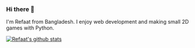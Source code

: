 ### Hi there 👋

I'm Refaat from Bangladesh. I enjoy web development and making small 2D games with Python.

[![Refaat's github stats](https://github-readme-stats.vercel.app/api?username=refaat31)](https://github.com/anuraghazra/github-readme-stats)
